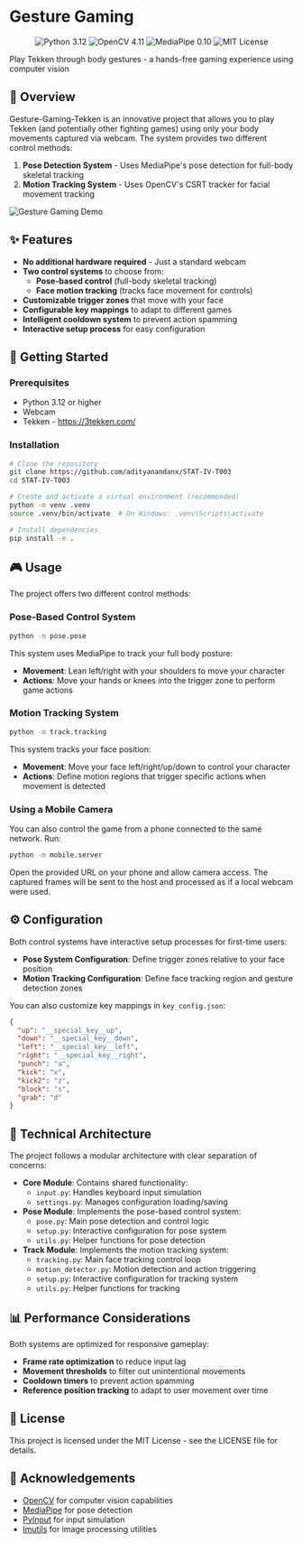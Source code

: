 # Gesture Gaming

<p align="center">
  <img src="https://img.shields.io/badge/Python-3.12-blue.svg" alt="Python 3.12">
  <img src="https://img.shields.io/badge/OpenCV-4.11-green.svg" alt="OpenCV 4.11">
  <img src="https://img.shields.io/badge/MediaPipe-0.10-orange.svg" alt="MediaPipe 0.10">
  <img src="https://img.shields.io/badge/License-MIT-yellow.svg" alt="MIT License">
</p>

Play Tekken through body gestures - a hands-free gaming experience using computer vision

## 📖 Overview

Gesture-Gaming-Tekken is an innovative project that allows you to play Tekken (and potentially other fighting games) using only your body movements captured via webcam. The system provides two different control methods:

1. **Pose Detection System** - Uses MediaPipe's pose detection for full-body skeletal tracking
2. **Motion Tracking System** - Uses OpenCV's CSRT tracker for facial movement tracking

![Gesture Gaming Demo](./assets/image1.png)

## ✨ Features

- **No additional hardware required** - Just a standard webcam
- **Two control systems** to choose from:
  - **Pose-based control** (full-body skeletal tracking)
  - **Face motion tracking** (tracks face movement for controls)
- **Customizable trigger zones** that move with your face
- **Configurable key mappings** to adapt to different games
- **Intelligent cooldown system** to prevent action spamming
- **Interactive setup process** for easy configuration

## 🚀 Getting Started

### Prerequisites

- Python 3.12 or higher
- Webcam
- Tekken - https://3tekken.com/

### Installation

```bash
# Clone the repository
git clone https://github.com/adityanandanx/STAT-IV-T003
cd STAT-IV-T003

# Create and activate a virtual environment (recommended)
python -m venv .venv
source .venv/bin/activate  # On Windows: .venv\Scripts\activate

# Install dependencies
pip install -e .
```

## 🎮 Usage

The project offers two different control methods:

### Pose-Based Control System

```bash
python -m pose.pose
```

This system uses MediaPipe to track your full body posture:

- **Movement**: Lean left/right with your shoulders to move your character
- **Actions**: Move your hands or knees into the trigger zone to perform game actions

### Motion Tracking System

```bash
python -m track.tracking
```

This system tracks your face position:

- **Movement**: Move your face left/right/up/down to control your character
- **Actions**: Define motion regions that trigger specific actions when movement is detected

### Using a Mobile Camera

You can also control the game from a phone connected to the same network. Run:

```bash
python -m mobile.server
```

Open the provided URL on your phone and allow camera access. The captured frames
will be sent to the host and processed as if a local webcam were used.

## ⚙️ Configuration

Both control systems have interactive setup processes for first-time users:

- **Pose System Configuration**: Define trigger zones relative to your face position
- **Motion Tracking Configuration**: Define face tracking region and gesture detection zones

You can also customize key mappings in `key_config.json`:

```json
{
  "up": "__special_key__up",
  "down": "__special_key__down",
  "left": "__special_key__left",
  "right": "__special_key__right",
  "punch": "a",
  "kick": "x",
  "kick2": "z",
  "block": "s",
  "grab": "d"
}
```

## 🧠 Technical Architecture

The project follows a modular architecture with clear separation of concerns:

- **Core Module**: Contains shared functionality:
  - `input.py`: Handles keyboard input simulation
  - `settings.py`: Manages configuration loading/saving
- **Pose Module**: Implements the pose-based control system:
  - `pose.py`: Main pose detection and control logic
  - `setup.py`: Interactive configuration for pose system
  - `utils.py`: Helper functions for pose detection
- **Track Module**: Implements the motion tracking system:
  - `tracking.py`: Main face tracking control loop
  - `motion_detector.py`: Motion detection and action triggering
  - `setup.py`: Interactive configuration for tracking system
  - `utils.py`: Helper functions for tracking

## 📊 Performance Considerations

Both systems are optimized for responsive gameplay:

- **Frame rate optimization** to reduce input lag
- **Movement thresholds** to filter out unintentional movements
- **Cooldown timers** to prevent action spamming
- **Reference position tracking** to adapt to user movement over time

## 📝 License

This project is licensed under the MIT License - see the LICENSE file for details.

## 🙏 Acknowledgements

- [OpenCV](https://opencv.org/) for computer vision capabilities
- [MediaPipe](https://mediapipe.dev/) for pose detection
- [PyInput](https://github.com/moses-palmer/pynput) for input simulation
- [Imutils](https://github.com/PyImageSearch/imutils) for image processing utilities
